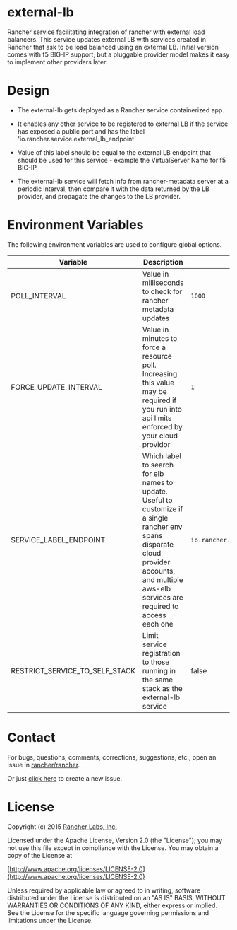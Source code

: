 external-lb
==========
Rancher service facilitating integration of rancher with external load balancers. This service updates external LB with services created in Rancher that ask to be load balanced using an external LB.
Initial version comes with f5 BIG-IP support; but a pluggable provider model makes it easy to implement other providers later.

Design
==========
* The external-lb gets deployed as a Rancher service containerized app.

* It enables any other service to be registered to external LB if the service has exposed a public port and has the label 'io.rancher.service.external_lb_endpoint'

* Value of this label should be equal to the external LB endpoint that should be used for this service - example the VirtualServer Name for f5 BIG-IP

* The external-lb service will fetch info from rancher-metadata server at a periodic interval, then compare it with the data returned by the LB provider, and propagate the changes to the LB provider.

Environment Variables
==========

The following environment variables are used to configure global options.

| Variable | Description | Default value |
|----------------------|-----------------------------------------------------------------------------------------------------------------------------------------------------------------------------|-------------------|
| POLL_INTERVAL | Value in milliseconds to check for rancher metadata updates | `1000` |
| FORCE_UPDATE_INTERVAL | Value in minutes to force a resource poll. Increasing this value may be required if you run into api limits enforced by your cloud providor | `1` |
| SERVICE_LABEL_ENDPOINT | Which label to search for elb names to update. Useful to customize if a single rancher env spans disparate cloud provider accounts, and multiple aws-elb services are required to access each one | `io.rancher.service.external_lb.endpoint` |
| RESTRICT_SERVICE_TO_SELF_STACK | Limit service registration to those running in the same stack as the external-lb service | false |

Contact
========
For bugs, questions, comments, corrections, suggestions, etc., open an issue in
 [rancher/rancher](//github.com/rancher/rancher/issues).

Or just [click here](//github.com/rancher/rancher/issues/new?title=%5Brancher-dns%5D%20) to create a new issue.

License
=======
Copyright (c) 2015 [Rancher Labs, Inc.](http://rancher.com)

Licensed under the Apache License, Version 2.0 (the "License");
you may not use this file except in compliance with the License.
You may obtain a copy of the License at

[http://www.apache.org/licenses/LICENSE-2.0](http://www.apache.org/licenses/LICENSE-2.0)

Unless required by applicable law or agreed to in writing, software
distributed under the License is distributed on an "AS IS" BASIS,
WITHOUT WARRANTIES OR CONDITIONS OF ANY KIND, either express or implied.
See the License for the specific language governing permissions and
limitations under the License.
